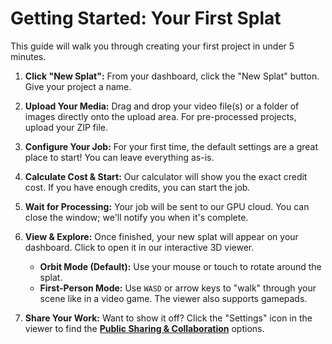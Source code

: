 # Getting Started: Your First Splat

This guide will walk you through creating your first project in under 5 minutes.

1.  **Click "New Splat":** From your dashboard, click the "New Splat" button. Give your project a name.
2.  **Upload Your Media:** Drag and drop your video file(s) or a folder of images directly onto the upload area. For pre-processed projects, upload your ZIP file.
3.  **Configure Your Job:** For your first time, the default settings are a great place to start! You can leave everything as-is.
4.  **Calculate Cost & Start:** Our calculator will show you the exact credit cost. If you have enough credits, you can start the job.
5.  **Wait for Processing:** Your job will be sent to our GPU cloud. You can close the window; we'll notify you when it's complete.
6.  **View & Explore:** Once finished, your new splat will appear on your dashboard. Click to open it in our interactive 3D viewer.

    - **Orbit Mode (Default):** Use your mouse or touch to rotate around the splat.
    - **First-Person Mode:** Use `WASD` or arrow keys to "walk" through your scene like in a video game. The viewer also supports gamepads.

7.  **Share Your Work:** Want to show it off? Click the "Settings" icon in the viewer to find the **[Public Sharing & Collaboration](./collaboration.md)** options.
